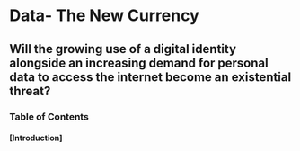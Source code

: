 # Data- The New Currency
## Will the growing use of a digital identity alongside an increasing demand for personal data to access the internet become an existential threat?
### Table of Contents
#### [Introduction] 
####
####
####



